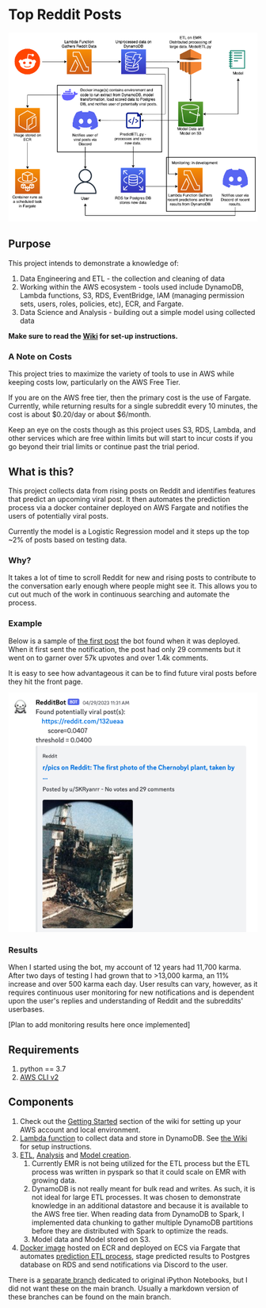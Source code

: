 # Top Reddit Posts

![](./images/architecture-diagram.png)

## Purpose

This project intends to demonstrate a knowledge of:

1. Data Engineering and ETL - the collection and cleaning of data
2. Working within the AWS ecosystem - tools used include DynamoDB, Lambda functions, S3, RDS, EventBridge, IAM (managing permission sets, users, roles, policies, etc), ECR, and Fargate.
3. Data Science and Analysis - building out a simple model using collected data

**Make sure to read the [Wiki](https://github.com/kennethjmyers/Top-Reddit-Posts/wiki) for set-up instructions.**

### A Note on Costs

This project tries to maximize the variety of tools to use in AWS while keeping costs low, particularly on the AWS Free Tier. 

If you are on the AWS free tier, then the primary cost is the use of Fargate. Currently, while returning results for a single subreddit every 10 minutes, the cost is about $0.20/day or about $6/month. 

Keep an eye on the costs though as this project uses S3, RDS, Lambda, and other services which are free within limits but will start to incur costs if you go beyond their trial limits or continue past the trial period.

## What is this?

This project collects data from rising posts on Reddit and identifies features that predict an upcoming viral post. It then automates the prediction process via a docker container deployed on AWS Fargate and notifies the users of potentially viral posts. 

Currently the model is a Logistic Regression model and it steps up the top ~2% of posts based on testing data.

### Why? 

It takes a lot of time to scroll Reddit for new and rising posts to contribute to the conversation early enough where people might see it. This allows you to cut out much of the work in continuous searching and automate the process.

### Example

Below is a sample of [the first post](https://www.reddit.com/r/pics/comments/132ueaa/the_first_photo_of_the_chernobyl_plant_taken_by/) the bot found when it was deployed. When it first sent the notification, the post had only 29 comments but it went on to garner over 57k upvotes and over 1.4k comments. 

It is easy to see how advantageous it can be to find future viral posts before they hit the front page.

![](./images/bot-example.png)

### Results

When I started using the bot, my account of 12 years had 11,700 karma. After two days of testing I had grown that to >13,000 karma, an 11% increase and over 500 karma each day. User results can vary, however, as it requires continuous user monitoring for new notifications and is dependent upon the user's replies and understanding of Reddit and the subreddits' userbases.

[Plan to add monitoring results here once implemented]

## Requirements

1. python == 3.7
2. [AWS CLI v2](https://docs.aws.amazon.com/cli/latest/userguide/getting-started-install.html)

## Components

1. Check out the [Getting Started](https://github.com/kennethjmyers/Top-Reddit-Posts/wiki/Getting-Started) section of the wiki for setting up your AWS account and local environment.
2. [Lambda function](./lambdaFunctions/getRedditDataFunction/) to collect data and store in DynamoDB. See [the Wiki](https://github.com/kennethjmyers/Top-Reddit-Posts/wiki/Lambda-Function---getRedditDataFunction) for setup instructions.
3. [ETL](model/ModelETL.py), [Analysis](./model/univariateAnalysis/univariateAnalysis.md) and [Model creation](./model/model/model.md). 
    1. Currently EMR is not being utilized for the ETL process but the ETL process was written in pyspark so that it could scale on EMR with growing data.  
    2. DynamoDB is not really meant for bulk read and writes. As such, it is not ideal for large ETL processes. It was chosen to demonstrate knowledge in an additional datastore and because it is available to the AWS free tier. When reading data from DynamoDB to Spark, I implemented data chunking to gather multiple DynamoDB partitions before they are distributed with Spark to optimize the reads.
    3. Model data and Model stored on S3.
4. [Docker image](model/Dockerfile) hosted on ECR and deployed on ECS via Fargate that automates [prediction ETL process](model/PredictETL.py), stage predicted results to Postgres database on RDS and send notifications via Discord to the user.

There is a [separate branch](https://github.com/kennethjmyers/Top-Reddit-Posts/tree/notebooks) dedicated to original iPython Notebooks, but I did not want these on the main branch. Usually a markdown version of these branches can be found on the main branch.